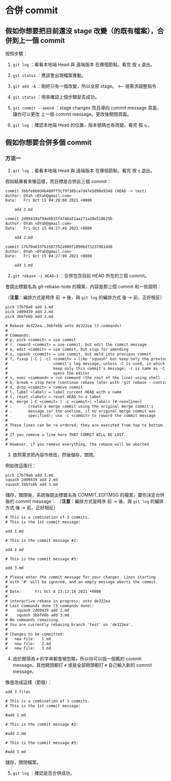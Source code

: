 # 合併 commit

## 假如你想要把目前還沒 stage 改變（的既有檔案），合併到上一個 commit

按照步驟：

1. `git log` ：看看本地端 Head 與 遠端版本 在哪個節點，看完 按 `q` 退出。

1. `git status` ：應該會出現檔案異動。

1. `git add -A` ：剛好只有一個改變，所以全部 stage。 <-- 視需求調整指令

1. `git status` ：用來確認上個步驟是否成功。

1. `git commit --amend` ：stage changes 而且導向 commit message 頁面，讓你可以更改 上一個 commit message。更改後關閉頁面。

1. `git log` ：確認本地端 Head 的位置，版本號碼也有改變。看完 按 `q` 。


## 假如你想要合併多個 commit

### 方法一

1. `git log` ：看看本地端 Head 與 遠端版本 在哪個節點，看完 按 `q` 退出。

假如結果看來像這樣，而目標是合併此三個 commit：

```txt
commit 3bbfe6b0d4b480ff3cf97105ca7d47e5098e934d (HEAD -> test)
Author: OYah <OYah@gmail.com>
Date:   Fri Oct 15 04:28:08 2021 +0800

    add 3.md

commit 2d09439af94e0b15f4746a51aa271a28e510625b
Author: OYah <OYah@gmail.com>
Date:   Fri Oct 15 04:27:45 2021 +0800

    add 2.md

commit 17b70a8337b1687352a900f18906df3237d61dd0
Author: OYah <OYah@gmail.com>
Date:   Fri Oct 15 04:27:09 2021 +0800

    add 1.md
```

2. `git rebase -i HEAD~3` ：合併包含目前 HEAD 所在的三個 commit。

會跳出標籤名為 git-rebase-tode 的檔案，內容是那三個 commit 和一些說明：

（**注意**：編排方式是時序 前 -> 後，與 `git log` 的編排方式 後 -> 前，正好相反）

```txt
pick 17b70a8 add 1.md
pick 2d09439 add 2.md
pick 3bbfe6b add 3.md

# Rebase de322ea..3bbfe6b onto de322ea (3 commands)
#
# Commands:
# p, pick <commit> = use commit
# r, reword <commit> = use commit, but edit the commit message
# e, edit <commit> = use commit, but stop for amending
# s, squash <commit> = use commit, but meld into previous commit
# f, fixup [-C | -c] <commit> = like "squash" but keep only the previous
#                    commit's log message, unless -C is used, in which case
#                    keep only this commit's message; -c is same as -C but
#                    opens the editor
# x, exec <command> = run command (the rest of the line) using shell
# b, break = stop here (continue rebase later with 'git rebase --continue')
# d, drop <commit> = remove commit
# l, label <label> = label current HEAD with a name
# t, reset <label> = reset HEAD to a label
# m, merge [-C <commit> | -c <commit>] <label> [# <oneline>]
# .       create a merge commit using the original merge commit's
# .       message (or the oneline, if no original merge commit was
# .       specified); use -c <commit> to reword the commit message
#
# These lines can be re-ordered; they are executed from top to bottom.
#
# If you remove a line here THAT COMMIT WILL BE LOST.
#
# However, if you remove everything, the rebase will be aborted.
```

3. 依照需求把內容作修改，然後儲存，關閉。

例如改這兩行：

```txt
pick 17b70a8 add 1.md
squash 2d09439 add 2.md
squash 3bbfe6b add 3.md
```

儲存，關閉後，系統後跳出標籤名為 COMMIT_EDITMSG 的檔案，要你決定合併後的 commit message：
（**注意**：編排方式是時序 前 -> 後，與 `git log` 的編排方式 後 -> 前，正好相反）

```txt
# This is a combination of 3 commits.
# This is the 1st commit message:

add 1.md

# This is the commit message #2:

add 2.md

# This is the commit message #3:

add 3.md

# Please enter the commit message for your changes. Lines starting
# with '#' will be ignored, and an empty message aborts the commit.
#
# Date:      Fri Oct 8 13:13:16 2021 +0800
#
# interactive rebase in progress; onto de322ea
# Last commands done (3 commands done):
#    squash 2d09439 add 2.md
#    squash 3bbfe6b add 3.md
# No commands remaining.
# You are currently rebasing branch 'test' on 'de322ea'.
#
# Changes to be committed:
#	new file:   1.md
#	new file:   2.md
#	new file:   3.md
```

4. 由於開頭為 `#` 的字串都會被忽略，所以你可以挑一個舊的 commit message，其他開頭都打 `#` 或是全部開頭都打 `#` 自己輸入新的 commit message。

像是改成這樣（節錄）：

```txt
add 3 files

# This is a combination of 3 commits.
# This is the 1st commit message:

#add 1.md

# This is the commit message #2:

#add 2.md

# This is the commit message #3:

#add 3.md
```

儲存，關閉檔案。

5. `git log` ：確認是否合併成功。
